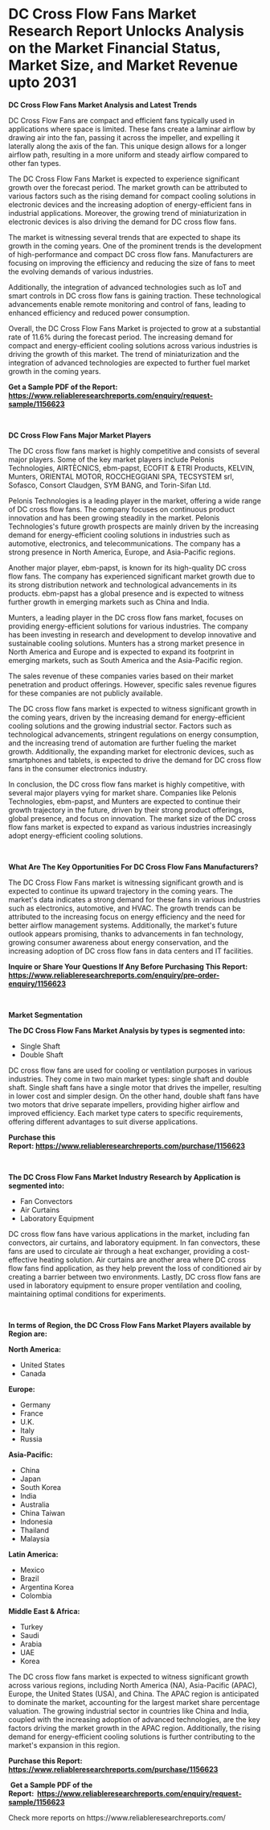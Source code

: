 <p><h1>DC Cross Flow Fans Market Research Report Unlocks Analysis on the Market Financial Status, Market Size, and Market Revenue upto 2031</h1></p><p><strong>DC Cross Flow Fans Market Analysis and Latest Trends</strong></p>
<p><p>DC Cross Flow Fans are compact and efficient fans typically used in applications where space is limited. These fans create a laminar airflow by drawing air into the fan, passing it across the impeller, and expelling it laterally along the axis of the fan. This unique design allows for a longer airflow path, resulting in a more uniform and steady airflow compared to other fan types.</p><p>The DC Cross Flow Fans Market is expected to experience significant growth over the forecast period. The market growth can be attributed to various factors such as the rising demand for compact cooling solutions in electronic devices and the increasing adoption of energy-efficient fans in industrial applications. Moreover, the growing trend of miniaturization in electronic devices is also driving the demand for DC cross flow fans.</p><p>The market is witnessing several trends that are expected to shape its growth in the coming years. One of the prominent trends is the development of high-performance and compact DC cross flow fans. Manufacturers are focusing on improving the efficiency and reducing the size of fans to meet the evolving demands of various industries.</p><p>Additionally, the integration of advanced technologies such as IoT and smart controls in DC cross flow fans is gaining traction. These technological advancements enable remote monitoring and control of fans, leading to enhanced efficiency and reduced power consumption.</p><p>Overall, the DC Cross Flow Fans Market is projected to grow at a substantial rate of 11.6% during the forecast period. The increasing demand for compact and energy-efficient cooling solutions across various industries is driving the growth of this market. The trend of miniaturization and the integration of advanced technologies are expected to further fuel market growth in the coming years.</p></p>
<p><strong>Get a Sample PDF of the Report:&nbsp; <a href="https://www.reliableresearchreports.com/enquiry/request-sample/1156623">https://www.reliableresearchreports.com/enquiry/request-sample/1156623</a></strong></p>
<p>&nbsp;</p>
<p><strong>DC Cross Flow Fans Major Market Players</strong></p>
<p><p>The DC cross flow fans market is highly competitive and consists of several major players. Some of the key market players include Pelonis Technologies, AIRTÈCNICS, ebm-papst, ECOFIT & ETRI Products, KELVIN, Munters, ORIENTAL MOTOR, ROCCHEGGIANI SPA, TECSYSTEM srl, Sofasco, Consort Claudgen, SYM BANG, and Torin-Sifan Ltd.</p><p>Pelonis Technologies is a leading player in the market, offering a wide range of DC cross flow fans. The company focuses on continuous product innovation and has been growing steadily in the market. Pelonis Technologies's future growth prospects are mainly driven by the increasing demand for energy-efficient cooling solutions in industries such as automotive, electronics, and telecommunications. The company has a strong presence in North America, Europe, and Asia-Pacific regions.</p><p>Another major player, ebm-papst, is known for its high-quality DC cross flow fans. The company has experienced significant market growth due to its strong distribution network and technological advancements in its products. ebm-papst has a global presence and is expected to witness further growth in emerging markets such as China and India.</p><p>Munters, a leading player in the DC cross flow fans market, focuses on providing energy-efficient solutions for various industries. The company has been investing in research and development to develop innovative and sustainable cooling solutions. Munters has a strong market presence in North America and Europe and is expected to expand its footprint in emerging markets, such as South America and the Asia-Pacific region.</p><p>The sales revenue of these companies varies based on their market penetration and product offerings. However, specific sales revenue figures for these companies are not publicly available. </p><p>The DC cross flow fans market is expected to witness significant growth in the coming years, driven by the increasing demand for energy-efficient cooling solutions and the growing industrial sector. Factors such as technological advancements, stringent regulations on energy consumption, and the increasing trend of automation are further fueling the market growth. Additionally, the expanding market for electronic devices, such as smartphones and tablets, is expected to drive the demand for DC cross flow fans in the consumer electronics industry.</p><p>In conclusion, the DC cross flow fans market is highly competitive, with several major players vying for market share. Companies like Pelonis Technologies, ebm-papst, and Munters are expected to continue their growth trajectory in the future, driven by their strong product offerings, global presence, and focus on innovation. The market size of the DC cross flow fans market is expected to expand as various industries increasingly adopt energy-efficient cooling solutions.</p></p>
<p>&nbsp;</p>
<p><strong>What Are The Key Opportunities For DC Cross Flow Fans Manufacturers?</strong></p>
<p><p>The DC Cross Flow Fans market is witnessing significant growth and is expected to continue its upward trajectory in the coming years. The market's data indicates a strong demand for these fans in various industries such as electronics, automotive, and HVAC. The growth trends can be attributed to the increasing focus on energy efficiency and the need for better airflow management systems. Additionally, the market's future outlook appears promising, thanks to advancements in fan technology, growing consumer awareness about energy conservation, and the increasing adoption of DC cross flow fans in data centers and IT facilities.</p></p>
<p><strong>Inquire or Share Your Questions If Any Before Purchasing This Report: <a href="https://www.reliableresearchreports.com/enquiry/pre-order-enquiry/1156623">https://www.reliableresearchreports.com/enquiry/pre-order-enquiry/1156623</a></strong></p>
<p>&nbsp;</p>
<p><strong>Market Segmentation</strong></p>
<p><strong>The DC Cross Flow Fans Market Analysis by types is segmented into:</strong></p>
<p><ul><li>Single Shaft</li><li>Double Shaft</li></ul></p>
<p><p>DC cross flow fans are used for cooling or ventilation purposes in various industries. They come in two main market types: single shaft and double shaft. Single shaft fans have a single motor that drives the impeller, resulting in lower cost and simpler design. On the other hand, double shaft fans have two motors that drive separate impellers, providing higher airflow and improved efficiency. Each market type caters to specific requirements, offering different advantages to suit diverse applications.</p></p>
<p><strong>Purchase this Report:&nbsp;<a href="https://www.reliableresearchreports.com/purchase/1156623">https://www.reliableresearchreports.com/purchase/1156623</a></strong></p>
<p>&nbsp;</p>
<p><strong>The DC Cross Flow Fans Market Industry Research by Application is segmented into:</strong></p>
<p><ul><li>Fan Convectors</li><li>Air Curtains</li><li>Laboratory Equipment</li></ul></p>
<p><p>DC cross flow fans have various applications in the market, including fan convectors, air curtains, and laboratory equipment. In fan convectors, these fans are used to circulate air through a heat exchanger, providing a cost-effective heating solution. Air curtains are another area where DC cross flow fans find application, as they help prevent the loss of conditioned air by creating a barrier between two environments. Lastly, DC cross flow fans are used in laboratory equipment to ensure proper ventilation and cooling, maintaining optimal conditions for experiments.</p></p>
<p>&nbsp;</p>
<p><strong>In terms of Region, the DC Cross Flow Fans Market Players available by Region are:</strong></p>
<p>
    <p> <strong> North America: </strong>
        <ul>
            <li>United States</li>
            <li>Canada</li>
        </ul>
        </p> 
    <p> <strong> Europe: </strong>
        <ul>
            <li>Germany</li>
            <li>France</li>
            <li>U.K.</li>
            <li>Italy</li>
            <li>Russia</li>
        </ul>
        </p> 
    <p> <strong> Asia-Pacific: </strong>
        <ul>
            <li>China</li>
            <li>Japan</li>
            <li>South Korea</li>
            <li>India</li>
            <li>Australia</li>
            <li>China Taiwan</li>
            <li>Indonesia</li>
            <li>Thailand</li>
            <li>Malaysia</li>
        </ul>
        </p> 
    <p> <strong> Latin America: </strong>
        <ul>
            <li>Mexico</li>
            <li>Brazil</li>
            <li>Argentina Korea</li>
            <li>Colombia</li>
        </ul>
        </p> 
    <p> <strong> Middle East & Africa: </strong>
        <ul>
            <li>Turkey</li>
            <li>Saudi</li>
            <li>Arabia</li>
            <li>UAE</li>
            <li>Korea</li>
        </ul>
    </p>
    </p>
<p><p>The DC cross flow fans market is expected to witness significant growth across various regions, including North America (NA), Asia-Pacific (APAC), Europe, the United States (USA), and China. The APAC region is anticipated to dominate the market, accounting for the largest market share percentage valuation. The growing industrial sector in countries like China and India, coupled with the increasing adoption of advanced technologies, are the key factors driving the market growth in the APAC region. Additionally, the rising demand for energy-efficient cooling solutions is further contributing to the market's expansion in this region.</p></p>
<p><strong>Purchase this Report: <a href="https://www.reliableresearchreports.com/purchase/1156623">https://www.reliableresearchreports.com/purchase/1156623</a></strong></p>
<p>&nbsp;<strong>Get a Sample PDF of the Report:&nbsp;&nbsp;<a href="https://www.reliableresearchreports.com/enquiry/request-sample/1156623">https://www.reliableresearchreports.com/enquiry/request-sample/1156623</a></strong></p>
<p><strong></strong></p>
<p>Check more reports on https://www.reliableresearchreports.com/</p>